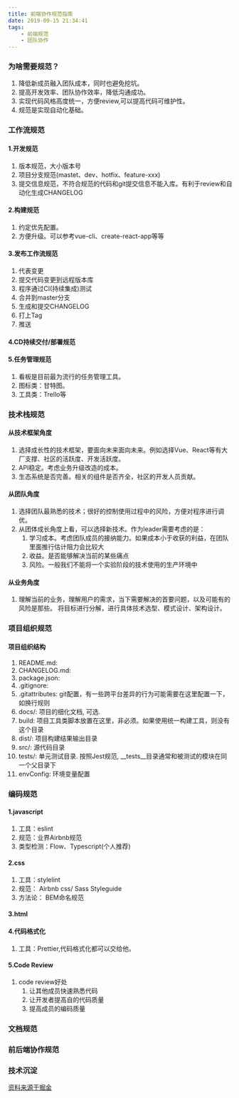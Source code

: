 ```yaml
---
title: 前端协作规范指南
date: 2019-09-15 21:34:41
tags:
    - 前端规范
    - 团队协作
---
```

### 为啥需要规范？
1. 降低新成员融入团队成本，同时也避免挖坑。
2. 提高开发效率、团队协作效率，降低沟通成功。
3. 实现代码风格高度统一，方便review,可以提高代码可维护性。
4. 规范是实现自动化基础。

### 工作流规范
#### 1.开发规范
1. 版本规范，大小版本号
2. 项目分支规范(mastet、dev、hotfix、feature-xxx)
3. 提交信息规范，不符合规范的代码和git提交信息不能入库。有利于review和自动化生成CHANGELOG

#### 2.构建规范
1. 约定优先配置。
2. 方便升级。可以参考vue-cli、create-react-app等等

#### 3.发布工作流规范
1. 代表变更
2. 提交代码变更到远程版本库
3. 程序通过CI(持续集成)测试
4. 合并到master分支
5. 生成和提交CHANGELOG
6. 打上Tag
7. 推送


#### 4.CD持续交付/部署规范


#### 5.任务管理规范
1. 看板是目前最为流行的任务管理工具。
2. 图标类：甘特图。
3. 工具类：Trello等


### 技术栈规范
#### 从技术框架角度
1. 选择成长性的技术框架，要面向未来面向未来。例如选择Vue、React等有大厂支撑、社区的活跃度、开发活跃度。
2. API稳定。考虑业务升级改造的成本。
3. 生态系统是否完善。相关的组件是否齐全，社区的开发人员贡献。

#### 从团队角度
1. 选择团队最熟悉的技术；很好的控制使用过程中的风险，方便对程序进行调优。
2. 从团体成长角度上看，可以选择新技术。作为leader需要考虑的是：
   1. 学习成本。考虑团队成员的接纳能力。如果成本小于收获的利益，在团队里面推行估计阻力会比较大
   2. 收益。是否能够解决当前的某些痛点
   3. 风险。一般我们不能将一个实验阶段的技术使用的生产环境中

#### 从业务角度
1. 理解当前的业务，理解用户的需求，当下需要解决的首要问题，以及可能有的风险是那些。
将目标进行分解，进行具体技术选型、模式设计、架构设计。

### 项目组织规范
#### 项目组织结构
1. README.md:
2. CHANGELOG.md:
3. package.json:
4. .gitignore: 
5. .gitattributes: git配置，有一些跨平台差异的行为可能需要在这里配置一下，如换行规则
6. docs/: 项目的细化文档, 可选.
7. build: 项目工具类脚本放置在这里，非必须。如果使用统一构建工具，则没有这个目录
8. dist/: 项目构建结果输出目录
9. src/: 源代码目录
10. tests/: 单元测试目录. 按照Jest规范, __tests__目录通常和被测试的模块在同一个父目录下
11. envConfig: 环境变量配置 


### 编码规范
#### 1.javascript
1. 工具：eslint
2. 规范：业界Airbnb规范
3. 类型检测：Flow、Typescript(个人推荐)

#### 2.css
1. 工具：stylelint
2. 规范： Airbnb css/ Sass Styleguide
3. 方法论： BEM命名规范

#### 3.html

#### 4.代码格式化
1. 工具：Prettier,代码格式化都可以交给他。

#### 5.Code Review
1. code review好处
   1. 让其他成员快速熟悉代码
   2. 让开发者提高自的代码质量
   3. 提高成员的编码质量

### 文档规范

### 前后端协作规范

### 技术沉淀


[资料来源于掘金](https://juejin.im/post/5d3a7134f265da1b5d57f1ed)